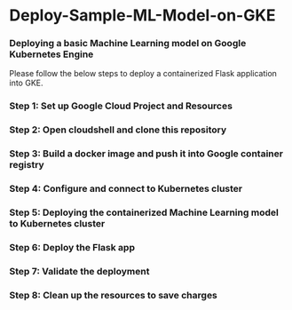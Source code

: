 # Deploy-Sample-ML-Model-on-GKE

### Deploying a basic Machine Learning model on Google Kubernetes Engine

Please follow the below steps to deploy a containerized Flask application into GKE. 

### Step 1: Set up Google Cloud Project and Resources
### Step 2: Open cloudshell and clone this repository
### Step 3: Build a docker image and push it into Google container registry
### Step 4: Configure and connect to Kubernetes cluster
### Step 5: Deploying the containerized Machine Learning model to Kubernetes cluster
### Step 6: Deploy the Flask app
### Step 7: Validate the deployment
### Step 8: Clean up the resources to save charges
